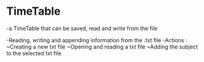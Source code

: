 # TimeTable
-a TimeTable that can be saved, read and write from the file

-Reading, writing and appending information from the .txt file
-Actions :
 ~Creating a new txt file
 ~Opening and reading a txt file
 ~Adding the subject to the selected txt file
